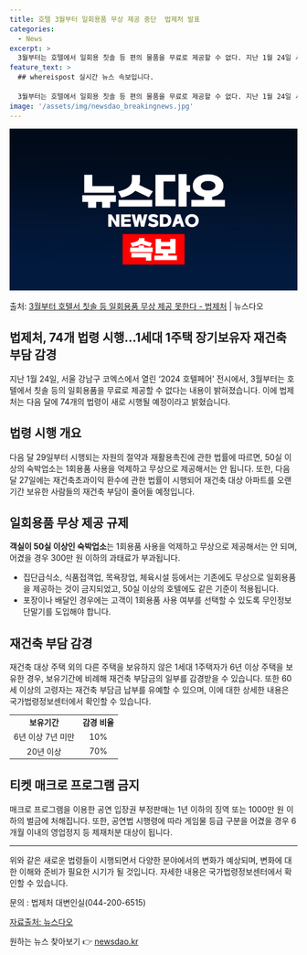 ```yaml
---
title: 호텔 3월부터 일회용품 무상 제공 중단  법제처 발표
categories:
  - News
excerpt: >
  3월부터는 호텔에서 일회용 칫솔 등 편의 물품을 무료로 제공할 수 없다. 지난 1월 24일 서울 강남구 코엑…
feature_text: >
  ## whereispost 실시간 뉴스 속보입니다.

  3월부터는 호텔에서 일회용 칫솔 등 편의 물품을 무료로 제공할 수 없다. 지난 1월 24일 서울 강남구 코엑…
image: '/assets/img/newsdao_breakingnews.jpg'
---
```


![뉴스다오 속보](/assets/img/newsdao_breakingnews.jpg)

<p>출처: <a href="https://newsdao.kr/3262" rel="dofollow">3월부터 호텔서 칫솔 등 일회용품 무상 제공 못한다 - 법제처</a> | 뉴스다오</p>

<h2>법제처, 74개 법령 시행…1세대 1주택 장기보유자 재건축 부담 감경</h2>
<p data-ke-size="size16">지난 1월 24일, 서울 강남구 코엑스에서 열린 ‘2024 호텔페어’ 전시에서, 3월부터는 호텔에서 칫솔 등의 일회용품을 무료로 제공할 수 없다는 내용이 밝혀졌습니다. 이에 법제처는 다음 달에 74개의 법령이 새로 시행될 예정이라고 밝혔습니다.</p>

<h2 data-ke-size="size26">법령 시행 개요</h2>
<p data-ke-size="size16">다음 달 29일부터 시행되는 자원의 절약과 재활용촉진에 관한 법률에 따르면, 50실 이상의 숙박업소는 1회용품 사용을 억제하고 무상으로 제공해서는 안 됩니다. 또한, 다음 달 27일에는 재건축초과이익 환수에 관한 법률이 시행되어 재건축 대상 아파트를 오랜 기간 보유한 사람들의 재건축 부담이 줄어들 예정입니다.</p>

<h2 data-ke-size="size26">일회용품 무상 제공 규제</h2>
<p data-ke-size="size16"><b>객실이 50실 이상인 숙박업소</b>는 1회용품 사용을 억제하고 무상으로 제공해서는 안 되며, 어겼을 경우 300만 원 이하의 과태료가 부과됩니다.</p>
<ul>
  <li>집단급식소, 식품접객업, 목욕장업, 체육시설 등에서는 기존에도 무상으로 일회용품을 제공하는 것이 금지되었고, 50실 이상의 호텔에도 같은 기준이 적용됩니다.</li>
  <li>포장이나 배달인 경우에는 고객이 1회용품 사용 여부를 선택할 수 있도록 무인정보단말기를 도입해야 합니다.</li>
</ul>

<h2 data-ke-size="size26">재건축 부담 감경</h2>
<p data-ke-size="size16">재건축 대상 주택 외의 다른 주택을 보유하지 않은 1세대 1주택자가 6년 이상 주택을 보유한 경우, 보유기간에 비례해 재건축 부담금의 일부를 감경받을 수 있습니다. 또한 60세 이상의 고령자는 재건축 부담금 납부를 유예할 수 있으며, 이에 대한 상세한 내용은 국가법령정보센터에서 확인할 수 있습니다.</p>
<table>
  <tr>
    <td style="text-align: center; height: 17px;"><b>보유기간</b></td>
    <td style="text-align: center; height: 17px;"><b>감경 비율</b></td>
  </tr>
  <tr>
    <td style="text-align: center; height: 17px;">6년 이상 7년 미만</td>
    <td style="text-align: center; height: 17px;">10%</td>
  </tr>
  <tr>
    <td style="text-align: center; height: 17px;">20년 이상</td>
    <td style="text-align: center; height: 17px;">70%</td>
  </tr>
</table>

<h2 data-ke-size="size26">티켓 매크로 프로그램 금지</h2>
<p data-ke-size="size16">매크로 프로그램을 이용한 공연 입장권 부정판매는 1년 이하의 징역 또는 1000만 원 이하의 벌금에 처해집니다. 또한, 공연법 시행령에 따라 게임물 등급 구분을 어겼을 경우 6개월 이내의 영업정지 등 제재처분 대상이 됩니다.</p>
<hr>
<p data-ke-size="size16">위와 같은 새로운 법령들이 시행되면서 다양한 분야에서의 변화가 예상되며, 변화에 대한 이해와 준비가 필요한 시기가 될 것입니다. 자세한 내용은 국가법령정보센터에서 확인할 수 있습니다.</p>
<p data-ke-size="size16">문의 : 법제처 대변인실(044-200-6515)</p>
<p data-ke-size="size16"><a href="https://newsdao.kr/3262">자료출처: 뉴스다오</a></p> 

원하는 뉴스 찾아보기 👉 <a href="https://newsdao.kr" rel="dofollow">newsdao.kr</a>


